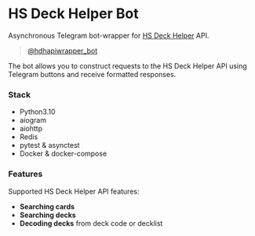 # HS Deck Helper Bot

Asynchronous Telegram bot-wrapper for [HS Deck Helper](https://github.com/ysaron/hearthstone-deck-helper) API.  

> [@hdhapiwrapper_bot](https://t.me/hdhapiwrapper_bot)

The bot allows you to construct requests to the HS Deck Helper API using Telegram buttons and receive formatted responses.  

### Stack

- Python3.10
- aiogram
- aiohttp
- Redis
- pytest & asynctest
- Docker & docker-compose

### Features

Supported HS Deck Helper API features:  
- **Searching cards** 
- **Searching decks**
- **Decoding decks** from deck code or decklist
